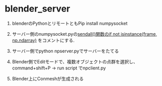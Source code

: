 # blender_server

1. blenderのPythonとリモートともPip install  numpysocket

2. サーバー側のnumpysocket.pyの[sendall()関数のif not isinstance(frame, np.ndarray)]([url](https://github.com/hironoriyh/blender_server/blob/5c8e9c0880028c51ba6d6feacce153ea672663c7/numpysocket.py#L11-L12))
をコメントにする.

3. サーバー側でpython npserver.pyでサーバーをたてる

4. Blender側でEditモードで、複数オブジェクトの点群を選択し、command+shift+P -> run script でnpclient.py

5. Blender上にConmeshが生成される
